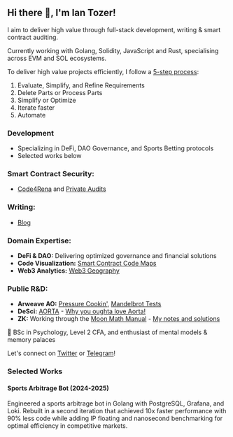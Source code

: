 ## Hi there 👋, I'm Ian Tozer!

I aim to deliver high value through full-stack development, writing & smart contract auditing.

Currently working with Golang, Solidity, JavaScript and Rust, specialising across EVM and SOL ecosystems.

To deliver high value projects efficiently, I follow a [5-step process](https://www.youtube.com/watch?v=hhuaVsOAMFc):
1) Evaluate, Simplify, and Refine Requirements
2) Delete Parts or Process Parts
3) Simplify or Optimize
4) Iterate faster
5) Automate

### Development

- Specializing in DeFi, DAO Governance, and Sports Betting protocols
- Selected works below

### Smart Contract Security:

- [Code4Rena](https://code4rena.com/@BugzyVonBuggernaut) and [Private Audits](https://github.com/i-tozer/audits)

### Writing:

- [Blog](https://substack.com/@iantozer)

### Domain Expertise:

- **DeFi & DAO:** Delivering optimized governance and financial solutions
- **Code Visualization:** [Smart Contract Code Maps](https://github.com/solmaps/solmaps.github.io/)
- **Web3 Analytics:** [Web3 Geography](https://web3geography.grafana.net/public-dashboards/5f9271ad0b694217894daef0af8a285c?orgId=1)

### Public R&D:

- **Arweave AO:** [Pressure Cookin'](https://github.com/i-tozer/ao-pressure-cookin), [Mandelbrot Tests](https://github.com/i-tozer/ao-react-mandelbrot)
- **DeSci:** [AORTA](https://github.com/i-tozer/aorta) - [Why you oughta love Aorta!](https://ar-io.dev/Rh8NJIlg1l72smPP0_ngdH5E54QN9bpxFoyQJhw_Ct4)
- **ZK:** Working through the [Moon Math Manual](https://github.com/LeastAuthority/moonmath-manual) - [My notes and solutions](https://github.com/i-tozer/moonmath-manual-study)

🧠 BSc in Psychology, Level 2 CFA, and enthusiast of mental models & memory palaces

Let's connect on [Twitter](https://twitter.com/i_tozer) or [Telegram](https://t.me/iantozer)!

### Selected Works

#### Sports Arbitrage Bot (2024-2025)

Engineered a sports arbitrage bot in Golang with PostgreSQL, Grafana, and Loki. Rebuilt in a second iteration that achieved 10x faster performance with 90% less code while adding IP floating and nanosecond benchmarking for optimal efficiency in competitive markets.


